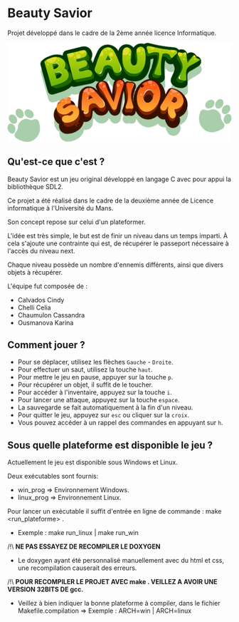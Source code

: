# Beauty Savior

Projet développé dans le cadre de la 2ème année licence Informatique.

![Image du Logo Beauty Savior](graphics_assets/logo.png)

## Qu'est-ce que c'est ? 
Beauty Savior est un jeu original développé en langage C avec pour appui la bibliothèque SDL2.

Ce projet a été réalisé dans le cadre de la deuxième année de Licence informatique à l'Université du Mans.

Son concept repose sur celui d'un plateformer.

L'idée est très simple, le but est de finir un niveau dans un temps imparti. 
À cela s'ajoute une contrainte qui est, de récupérer le passeport nécessaire à l'accès du niveau next.

Chaque niveau possède un nombre d'ennemis différents, ainsi que divers objets à récupérer.

L'équipe fut composée de :
  - Calvados Cindy
  - Chelli Celia
  - Chaumulon Cassandra
  - Ousmanova Karina


## Comment jouer ?

- Pour se déplacer, utilisez les flèches `Gauche` - `Droite`.
- Pour effectuer un saut, utilisez la touche `haut`.
- Pour mettre le jeu en pause, appuyer sur la touche `p`.
- Pour récupérer un objet, il suffit de le toucher.
- Pour accéder à l'inventaire, appuyez sur la touche `i`.
- Pour lancer une attaque, appuyez sur la touche `espace`.
- La sauvegarde se fait automatiquement à la fin d'un niveau.
- Pour quitter le jeu, appuyez sur `esc` ou cliquer sur la `croix`.
- Vous pouvez accéder à un rappel des commandes en appuyant sur `h`.

## Sous quelle plateforme est disponible le jeu ? 

Actuellement le jeu est disponible sous Windows et Linux.

Deux exécutables sont fournis:
- win_prog  => Environnement Windows.
- linux_prog  => Environnement Linux.

Pour lancer un exécutable il suffit d'entrée en ligne de commande : make <run_plateforme> .
- Exemple : make run_linux | make run_win 


/!\ __NE PAS ESSAYEZ DE RECOMPILER LE DOXYGEN__
- Le doxygen ayant été personnalisé manuellement avec du html et css, une recompilation causerait des erreurs.

/!\ __POUR RECOMPILER LE PROJET AVEC make . VEILLEZ A AVOIR UNE VERSION 32BITS DE gcc.__
- Veillez à bien indiquer la bonne plateforme à compiler, dans le fichier Makefile.compilation 
=> Exemple : ARCH=win | ARCH=linux


